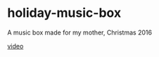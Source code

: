# holiday-music-box
A music box made for my mother, Christmas 2016

[video](https://photos.app.goo.gl/jWUCziCNhQ7j5X1T9)
